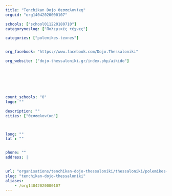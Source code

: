 ```yaml
---
title: "Tenchikan Dojo Θεσσαλονίκη"
orguid: "org14042020000107"

schools: ["school011220180710"]
categorynoslug: ["Πολεμικές τέχνες"]

categories: ["polemikes-texnes"]


org_facebook: "https://www.facebook.com/Dojo.Thessaloniki"

org_website: ["dojo-thessaloniki.gr/index.php/aikido"]







count_schools: "0"
logo: ""

description: ""
cities: ["Θεσσαλονίκη"]



long: ""
lat : ""


phone: ""
address: |
    

url: "organisations/tenchikan-dojo-thessaloniki/thessaloniki/polemikes-texnes"
slug: "tenchikan-dojo-thessaloniki"
aliases:
    - /org14042020000107
---
```



